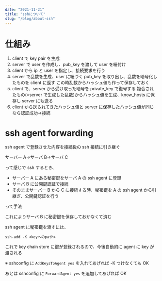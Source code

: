 ```yaml
---
date: "2021-11-21"
title: "sshについて"
slug: "/blog/about-ssh"
---
```


# 仕組み

1. client で key pair を生成
2. server で user を作成し、pub_key を渡して user を紐付け
3. client から ip と user を指定し、接続要求を行う
4. server で乱数を生成、user に紐づく pub_key を取り出し、乱数を暗号化したものを client に返す この時乱数からハッシュ値も作って保存しておく
5. client で、server から受け取った暗号を private_key で復号する 複合されたもの(=server で生成した乱数)からハッシュ値を生成、know_hosts に保存し server にも送る
6. client から送られてきたハッシュ値と server に保存したハッシュ値が同じなら認証成功->接続

# ssh agent forwarding

ssh agent で登録させた内容を接続後の ssh 接続に引き継ぐ

サーバー A->サーバ B->サーバ C

って感じで ssh するとき、

- サーバー A にある秘密鍵をサーバ A の ssh agent に登録
- サーバ B に公開鍵認証で接続
- そのままサーバー B から C に接続する時、秘密鍵を A の ssh agent から引継ぎ、公開鍵認証を行う

って手法

これによりサーバ B に秘密鍵を保存しておかなくて済む

ssh agent に秘密鍵を渡すには、

`ssh-add -K <keyへのpath>`

これで key chain store に鍵が登録されるので、今後自動的に agent に key が渡される

※
sshconfig に
`AddKeysToAgent yes`
を入れてあげれば -K つけなくても OK

あとは sshconfig に
`ForwardAgent yes`
を追加してあげれば OK
